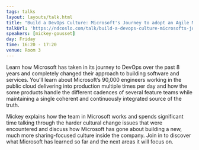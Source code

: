 ```yaml
---
tags: talks
layout: layouts/talk.html
title: "Build a DevOps Culture: Microsoft's Journey to adopt an Agile Mindset and DevOps culture"
talkUrl: 'https://ndcoslo.com/talk/build-a-devops-culture-microsofts-journey-to-adopt-an-agile-mindset-and-devops-culture/'
speakers: [mickey-gousset]
day: Friday
time: 16:20 - 17:20
venue: Room 3
---
```

Learn how Microsoft has taken in its journey to DevOps over the past 8 years and completely changed their approach to building software and services. You’ll learn about Microsoft’s 90,000 engineers working in the public cloud delivering into production multiple times per day and how the some products handle the different cadences of several feature teams while maintaining a single coherent and continuously integrated source of the truth.

Mickey explains how the team in Microsoft works and spends significant time talking through the harder cultural change issues that were encountered and discuss how Microsoft has gone about building a new, much more sharing-focused culture inside the company. Join in to discover what Microsoft has learned so far and the next areas it will focus on.
